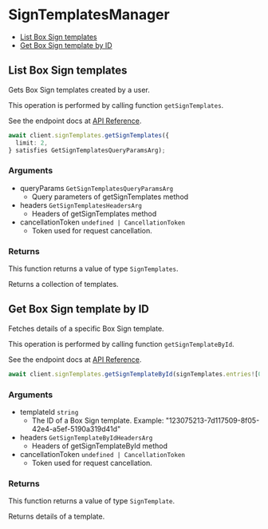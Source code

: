 # SignTemplatesManager

- [List Box Sign templates](#list-box-sign-templates)
- [Get Box Sign template by ID](#get-box-sign-template-by-id)

## List Box Sign templates

Gets Box Sign templates created by a user.

This operation is performed by calling function `getSignTemplates`.

See the endpoint docs at
[API Reference](https://developer.box.com/reference/get-sign-templates/).

<!-- sample get_sign_templates -->

```ts
await client.signTemplates.getSignTemplates({
  limit: 2,
} satisfies GetSignTemplatesQueryParamsArg);
```

### Arguments

- queryParams `GetSignTemplatesQueryParamsArg`
  - Query parameters of getSignTemplates method
- headers `GetSignTemplatesHeadersArg`
  - Headers of getSignTemplates method
- cancellationToken `undefined | CancellationToken`
  - Token used for request cancellation.

### Returns

This function returns a value of type `SignTemplates`.

Returns a collection of templates.

## Get Box Sign template by ID

Fetches details of a specific Box Sign template.

This operation is performed by calling function `getSignTemplateById`.

See the endpoint docs at
[API Reference](https://developer.box.com/reference/get-sign-templates-id/).

<!-- sample get_sign_templates_id -->

```ts
await client.signTemplates.getSignTemplateById(signTemplates.entries![0].id!);
```

### Arguments

- templateId `string`
  - The ID of a Box Sign template. Example: "123075213-7d117509-8f05-42e4-a5ef-5190a319d41d"
- headers `GetSignTemplateByIdHeadersArg`
  - Headers of getSignTemplateById method
- cancellationToken `undefined | CancellationToken`
  - Token used for request cancellation.

### Returns

This function returns a value of type `SignTemplate`.

Returns details of a template.
